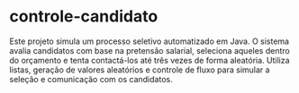 # controle-candidato
Este projeto simula um processo seletivo automatizado em Java. O sistema avalia candidatos com base na pretensão salarial, seleciona aqueles dentro do orçamento e tenta contactá-los até três vezes de forma aleatória. Utiliza listas, geração de valores aleatórios e controle de fluxo para simular a seleção e comunicação com os candidatos.
